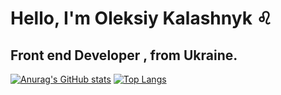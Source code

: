 # Hello, I'm Oleksiy Kalashnyk :leo:
## Front end Developer , from Ukraine.  

[![Anurag's GitHub stats](https://github-readme-stats.vercel.app/api?username=oleksiykalashnyk&show_icons=true&theme=radical)](https://github.com/anuraghazra/github-readme-stats)      [![Top Langs](https://github-readme-stats.vercel.app/api/top-langs/?username=oleksiykalashnyk&layout=compact&theme=radical)](https://github.com/anuraghazra/github-readme-stats)

